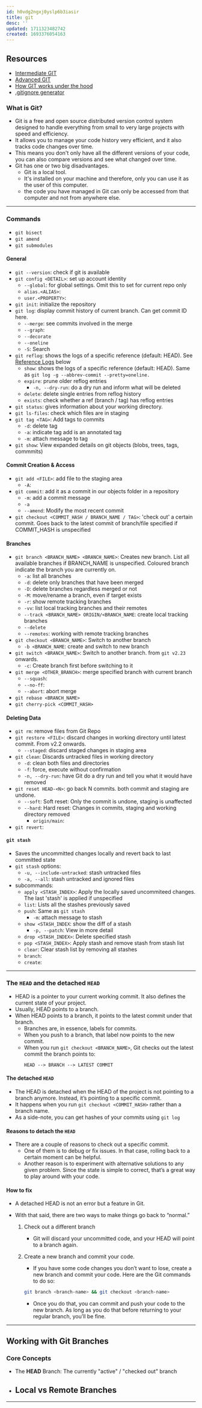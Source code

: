 ```yaml
---
id: h0vdg2ngxj0yslp6b3iasir
title: git
desc: ''
updated: 1711323482742
created: 1693376054163
---
```


## Resources

- [Intermediate GIT](https://www.youtube.com/watch?v=Uszj_k0DGsg&t=9s&ab_channel=freeCodeCamp.org)
- [Advanced GIT](https://www.youtube.com/watch?v=qsTthZi23VE&ab_channel=freeCodeCamp.org)
- [How GIT works under the hood](https://www.youtube.com/watch?v=RxHJdapz2p0&ab_channel=TechWithNikola)
- [.gitignore generator](https://www.toptal.com/developers/gitignore)


### What is Git?

-   Git is a free and open source distributed version control system designed to handle everything from small to very large projects with speed and efficiency.
-   It allows you to manage your code history very efficient, and it also tracks code changes over time.
-   This means you don't only have all the different versions of your code, you can also compare versions and see what changed over time.
-   Git has one or two big disadvantages.
    -   Git is a local tool.
    -   It's installed on your machine and therefore, only you can use it as the user of this computer.
    -   the code you have managed in Git can only be accessed from that computer and not from anywhere else.

---
### Commands


-   `git bisect`
-   `git amend`
-   `git submodules`

#### General

-   `git --version`: check if git is available
-   `git config <DETAIL>`: set up account identity
    -   `--global`: for global settings. Omit this to set for current repo only
    -   `alias.<ALIAS>`:
    -   `user.<PROPERTY>`:
-   `git init`: initialize the repository
-   `git log`: display commit history of current branch. Can get commit ID here.
    -   `--merge`: see commits involved in the merge
    -   `--graph`:
    -   `--decorate`
    -   `--oneline`
    -   `-S`: Search
-   `git reflog`: shows the logs of a specific reference (default: HEAD). See [Reference Logs](#reference-logs-git-reflog) below
    -   `show`: shows the logs of a specific reference (default: HEAD). Same as `git log -g --abbrev-commit --pretty=oneline.`
    -   `expire`: prune older reflog entries
        -   `-n, --dry-run`: do a dry run and inform what will be deleted
    -   `delete`: delete single entries from reflog history
    -   `exists`: check whether a ref (branch / tag) has reflog entries
-   `git status`: gives information about your working directory.
-   `git ls-files`: check which files are in staging
-   `git tag <TAG>`: Add tags to commits
    -   `-d`: delete tag
    -   `-a`: indicate tag add is an annotated tag
    -   `-m`: attach message to tag
-   `git show`: View expanded details on git objects (blobs, trees, tags, commmits)

#### Commit Creation & Access

-   `git add <FILE>`: add file to the staging area
    -   `-A`:
-   `git commit`: add it as a commit in our objects folder in a repository
    -   `-m`: add a commit message
    -   `-a`
    -   `--amend`: Modify the most recent commit
-   `git checkout <COMMIT_HASH / BRANCH_NAME / TAG>`: 'check out' a certain commit. Goes back to the latest commit of branch/file specified if COMMIT_HASH is unspecified

#### Branches

-   `git branch <BRANCH_NAME> <BRANCH_NAME>`: Creates new branch. List all available branches if BRANCH_NAME is unspecified. Coloured branch indicate the branch you are currently on.
    -   `-a`: list all branches
    -   `-d`: delete only branches that have been merged
    -   `-D`: delete branches regardless merged or not
    -   `-M`: move/rename a branch, even if target exists
    -   `-r`: show remote tracking branches
    -   `-vv`: list local tracking branches and their remotes
    -   `--track <BRANCH_NAME> ORIGIN/<BRANCH_NAME`: create local tracking branches
    -   `--delete`
    -   `--remotes`: working with remote tracking branches
-   `git checkout <BRANCH_NAME>`: Switch to another branch
    -   `-b <BRANCH_NAME`: create and switch to new branch
-   `git switch <BRANCH_NAME>`: Switch to another branch. from `git v2.23` onwards.
    -   `-c`: Create branch first before switching to it
-   `git merge <OTHER_BRANCH>`: merge specified branch with current branch
    -   `--squash`:
    -   `--no-ff`:
    -   `--abort`: abort merge
-   `git rebase <BRANCH_NAME>`
-   `git cherry-pick <COMMIT_HASH>`

#### Deleting Data

-   `git rm`: remove files from Git Repo
-   `git restore <FILE>`: discard changes in working directory until latest commit. From v2.2 onwards.
    -   `--staged`: discard staged changes in staging area
-   `git clean`: Discards untracked files in working directory
    -   `-d`: clean both files and directories
    -   `-f`: force, execute without confirmation
    -   `-n, --dry-run`: have Git do a dry run and tell you what it would have removed
-   `git reset HEAD-<N>`: go back N commits. both commit and staging are undone.
    -   `--soft`: Soft reset: Only the commit is undone, staging is unaffected
    -   `--hard`: Hard reset: Changes in commits, staging and working directory removed
        -   `origin/main`:
-   `git revert`:

#### `git stash`

-   Saves the uncommitted changes locally and revert back to last committed state
-   `git stash` options:
    -   `-u, --include-untracked`: stash untracked files
    -   `-a, --all`: stash untracked and ignored files
-   subcommands:
    -   `apply <STASH_INDEX>`: Apply the locally saved uncommiteed changes. The last 'stash' is applied if unspecified
    -   `list`: Lists all the stashes previously saved
    -   `push`: Same as `git stash`
        -   `-m`: attach message to stash
    -   `show <STASH_INDEX`: show the diff of a stash
        -   `-p, --patch`: View in more detail
    -   `drop <STASH_INDEX>`: Delete specified stash
    -   `pop <STASH_INDEX>`: Apply stash and remove stash from stash list
    -   `clear`: Clear stash list by removing all stashes
    -   `branch`:
    -   `create`:

---


### The `HEAD` and the detached `HEAD`

-   HEAD is a pointer to your current working commit. It also defines the current state of your project.
-   Usually, HEAD points to a branch.
-   When HEAD points to a branch, it points to the latest commit under that branch.
    -   Branches are, in essence, labels for commits.
    -   When you push to a branch, that label now points to the new commit.
    -   When you run `git checkout <BRANCH_NAME>`, Git checks out the latest commit the branch points to:
        ```raw
        HEAD --> BRANCH --> LATEST COMMIT
        ```

#### The detached `HEAD`

-   The HEAD is detached when the HEAD of the project is not pointing to a branch anymore. Instead, it’s pointing to a specific commit.
-   It happens when you run `git checkout <COMMIT_HASH>` rather than a branch name.
-   As a side-note, you can get hashes of your commits using `git log`

#### Reasons to detach the `HEAD`

-   There are a couple of reasons to check out a specific commit.
    -   One of them is to debug or fix issues. In that case, rolling back to a certain moment can be helpful.
    -   Another reason is to experiment with alternative solutions to any given problem. Since the state is simple to correct, that’s a great way to play around with your code.

#### How to fix

-   A detached HEAD is not an error but a feature in Git.
-   With that said, there are two ways to make things go back to “normal.”

    1. Check out a different branch
        - Git will discard your uncommitted code, and your HEAD will point to a branch again.
    2. Create a new branch and commit your code.

        - If you have some code changes you don’t want to lose, create a new branch and commit your code. Here are the Git commands to do so:

        ```bash
        git branch <branch-name> && git checkout <branch-name>
        ```

        - Once you do that, you can commit and push your code to the new branch. As long as you do that before returning to your regular branch, you’ll be fine.



---
## Working with Git Branches

### Core Concepts

- The **HEAD** Branch: The currently "active" / "checked out" branch

- Local vs Remote Branches
  -

---



